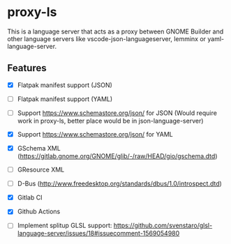 # proxy-ls
This is a language server that acts as a proxy between GNOME Builder and other language servers like vscode-json-languageserver, lemminx or
yaml-language-server.

## Features
- [x] Flatpak manifest support (JSON)
- [ ] Flatpak manifest support (YAML)
- [ ] Support https://www.schemastore.org/json/ for JSON (Would require work in proxy-ls, better place would be in json-language-server)
- [x] Support https://www.schemastore.org/json/ for YAML
- [x] GSchema XML (https://gitlab.gnome.org/GNOME/glib/-/raw/HEAD/gio/gschema.dtd)
- [ ] GResource XML
- [ ] D-Bus (http://www.freedesktop.org/standards/dbus/1.0/introspect.dtd)
- [x] Gitlab CI
- [x] Github Actions
- [ ] Implement splitup GLSL support: https://github.com/svenstaro/glsl-language-server/issues/18#issuecomment-1569054980

